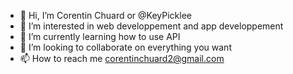 - 👋 Hi, I’m Corentin Chuard or @KeyPicklee
- 👀 I’m interested in web developpement and app developpement
- 🌱 I’m currently learning how to use API
- 💞️ I’m looking to collaborate on everything you want
- 📫 How to reach me corentinchuard2@gmail.com

<!---
KeyPicklee/KeyPicklee is a ✨ special ✨ repository because its `README.md` (this file) appears on your GitHub profile.
You can click the Preview link to take a look at your changes.
--->
